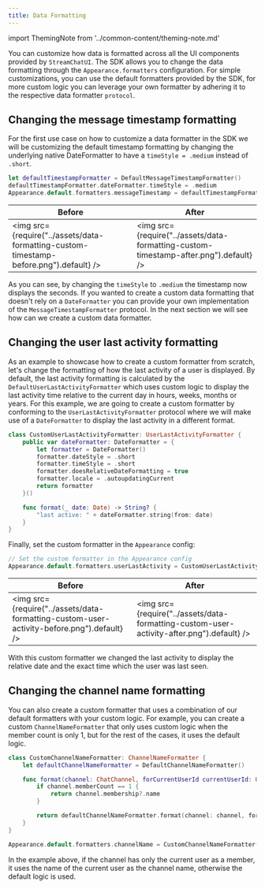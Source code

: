 ```yaml
---
title: Data Formatting
---
```


import ThemingNote from '../common-content/theming-note.md'

You can customize how data is formatted across all the UI components provided by `StreamChatUI`. The SDK allows you to change the data formatting through the `Appearance.formatters` configuration. For simple customizations, you can use the default formatters provided by the SDK, for more custom logic you can leverage your own formatter by adhering it to the respective data formatter `protocol`.

## Changing the message timestamp formatting

For the first use case on how to customize a data formatter in the SDK we will be customizing the default timestamp formatting by changing the underlying native DateFormatter to have a `timeStyle = .medium` instead of `.short`.

```swift
let defaultTimestampFormatter = DefaultMessageTimestampFormatter()
defaultTimestampFormatter.dateFormatter.timeStyle = .medium
Appearance.default.formatters.messageTimestamp = defaultTimestampFormatter
```
<ThemingNote/>

| Before  | After |
| ------------- | ------------- |
| <img src={require("../assets/data-formatting-custom-timestamp-before.png").default} /> | <img src={require("../assets/data-formatting-custom-timestamp-after.png").default} /> |

As you can see, by changing the `timeStyle` to `.medium` the timestamp now displays the seconds. If you wanted to create a custom data formatting that doesn't rely on a `DateFormatter` you can provide your own implementation of the `MessageTimestampFormatter` protocol. In the next section we will see how can we create a custom data formatter.

## Changing the user last activity formatting

As an example to showcase how to create a custom formatter from scratch, let's change the formatting of how the last activity of a user is displayed. By default, the last activity formatting is calculated by the `DefaultUserLastActivityFormatter` which uses custom logic to display the last activity time relative to the current day in hours, weeks, months or years. For this example, we are going to create a custom formatter by conforming to the `UserLastActivityFormatter` protocol where we will make use of a `DateFormatter` to display the last activity in a different format.

```swift
class CustomUserLastActivityFormatter: UserLastActivityFormatter {
    public var dateFormatter: DateFormatter = {
        let formatter = DateFormatter()
        formatter.dateStyle = .short
        formatter.timeStyle = .short
        formatter.doesRelativeDateFormatting = true
        formatter.locale = .autoupdatingCurrent
        return formatter
    }()

    func format(_ date: Date) -> String? {
        "last active: " + dateFormatter.string(from: date)
    }
}
```

Finally, set the custom formatter in the `Appearance` config:
```swift
// Set the custom formatter in the Appearance config
Appearance.default.formatters.userLastActivity = CustomUserLastActivityFormatter()
```

| Before  | After |
| ------------- | ------------- |
| <img src={require("../assets/data-formatting-custom-user-activity-before.png").default} /> | <img src={require("../assets/data-formatting-custom-user-activity-after.png").default} /> |

With this custom formatter we changed the last activity to display the relative date and the exact time which the user was last seen.

## Changing the channel name formatting
You can also create a custom formatter that uses a combination of our default formatters with your custom logic. For example, you can create a custom `ChannelNameFormatter` that only uses custom logic when the member count is only 1, but for the rest of the cases, it uses the default logic.

```swift
class CustomChannelNameFormatter: ChannelNameFormatter {
    let defaultChannelNameFormatter = DefaultChannelNameFormatter()

    func format(channel: ChatChannel, forCurrentUserId currentUserId: UserId?) -> String? {
        if channel.memberCount == 1 {
            return channel.membership?.name
        }

        return defaultChannelNameFormatter.format(channel: channel, forCurrentUserId: currentUserId)
    }
}

Appearance.default.formatters.channelName = CustomChannelNameFormatter()
```

In the example above, if the channel has only the current user as a member, it uses the name of the current user as the channel name, otherwise the default logic is used.
